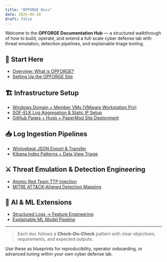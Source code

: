 ```yaml
---
title: "OPFORGE Docs"
date: 2025-05-10
draft: false
---
```


Welcome to the **OPFORGE Documentation Hub** — a structured walkthrough of how to build, operate, and extend a full-scale cyber defense lab with threat emulation, detection pipelines, and explainable triage tooling.

## 🔰 Start Here

- [Overview: What is OPFORGE?](/about/)
- [Setting Up the OPFORGE Site](/posts/site-setup/)

## 🏗️ Infrastructure Setup

- [Windows Domain + Member VMs (VMware Workstation Pro)](/docs/windows-setup/)
- [SOF-ELK Log Aggregation & Static IP Setup](/docs/sof-elk/)
- [GitHub Pages + Hugo + PaperMod Site Deployment](/posts/site-setup/)

## 📥 Log Ingestion Pipelines

- [Winlogbeat JSON Export & Transfer](/docs/winlogbeat-export/)
- [Kibana Index Patterns + Data View Triage](/docs/kibana-setup/)

## ⚔️ Threat Emulation & Detection Engineering

- [Atomic Red Team TTP Injection](/docs/threat-emulation/)
- [MITRE ATT&CK-Aligned Detection Mapping](/docs/detection-mapping/)

## 🤖 AI & ML Extensions

- [Structured Logs → Feature Engineering](/docs/feature-engineering/)
- [Explainable ML Model Pipeline](/docs/explainable-ml/)

---

> Each doc follows a **Check–Do–Check** pattern with clear objectives, requirements, and expected outputs.

Use these as blueprints for reproducibility, operator onboarding, or advanced tuning within your own cyber defense lab.